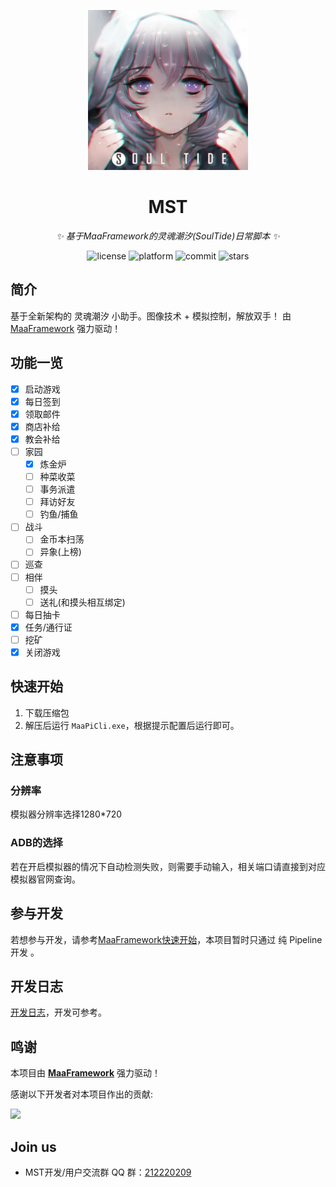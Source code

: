 <!-- markdownlint-disable MD033 MD041 -->
<p align="center">
  <img alt="LOGO" src="https://raw.githubusercontent.com/Windsland52/MST/refs/heads/dev/assets/resource/base/image/Logo/logo.jpg" width="256" height="256" />
</p>

<div align="center">

# MST

<!-- prettier-ignore-start -->
<!-- markdownlint-disable-next-line MD036 -->
_✨ 基于MaaFramework的灵魂潮汐(SoulTide)日常脚本 ✨_
<!-- prettier-ignore-end -->

</div>

<p align="center">
  <img alt="license" src="https://img.shields.io/github/license/Windsland52/MST">
  <img alt="platform" src="https://img.shields.io/badge/platform-Windows-blueviolet">
  <img alt="commit" src="https://img.shields.io/github/commit-activity/m/Windsland52/MST?color=%23ff69b4">
  <img alt="stars" src="https://img.shields.io/github/stars/Windsland52/MST?style=social">
</p>

## 简介

基于全新架构的 灵魂潮汐 小助手。图像技术 + 模拟控制，解放双手！
由 [MaaFramework](https://github.com/MaaXYZ/MaaFramework) 强力驱动！

## 功能一览

- [x] 启动游戏
- [x] 每日签到
- [x] 领取邮件
- [x] 商店补给
- [x] 教会补给
- [ ] 家园
  - [x] 炼金炉
  - [ ] 种菜收菜
  - [ ] 事务派遣
  - [ ] 拜访好友
  - [ ] 钓鱼/捕鱼
- [ ] 战斗
  - [ ] 金币本扫荡
  - [ ] 异象(上榜)
- [ ] 巡查
- [ ] 相伴
  - [ ] 摸头
  - [ ] 送礼(和摸头相互绑定)
- [ ] 每日抽卡
- [x] 任务/通行证
- [ ] 挖矿
- [x] 关闭游戏

## 快速开始

1. 下载压缩包
2. 解压后运行 `MaaPiCli.exe`，根据提示配置后运行即可。

## 注意事项

### 分辨率

模拟器分辨率选择1280*720

### ADB的选择

若在开启模拟器的情况下自动检测失败，则需要手动输入，相关端口请直接到对应模拟器官网查询。


## 参与开发

若想参与开发，请参考[MaaFramework快速开始](https://github.com/MaaXYZ/MaaFramework/blob/main/docs/zh_cn/1.1-%E5%BF%AB%E9%80%9F%E5%BC%80%E5%A7%8B.md)，本项目暂时只通过 纯 Pipeline 开发 。

## 开发日志

[开发日志](https://windsland52.github.io/)，开发可参考。

## 鸣谢

本项目由 **[MaaFramework](https://github.com/MaaXYZ/MaaFramework)** 强力驱动！

感谢以下开发者对本项目作出的贡献:

<a href="https://github.com/Windsland52/MST/graphs/contributors">
  <img src="https://contrib.rocks/image?repo=Windsland52/MST&max=1000" />
</a>

## Join us

- MST开发/用户交流群 QQ 群：[212220209](http://qm.qq.com/cgi-bin/qm/qr?_wv=1027&k=zybZ5ST3IHx8_l8pajwFd9OxpNQzXjdy&authKey=C5qMnDOvB4mVKNNC%2By45eKc%2BLnETkm4XFQmmdrmWzu9qemKW4lurHbf4h4h8%2F0bA&noverify=0&group_code=212220209)